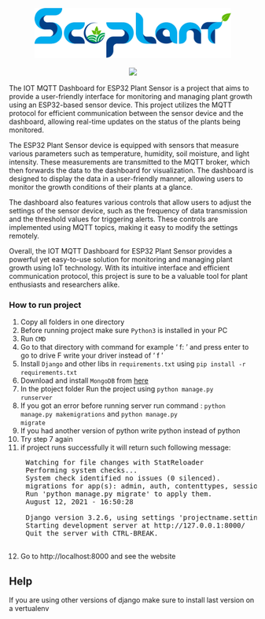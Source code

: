 <div align="center"><a href="#"><img src="assets/images/logo.png" width="400" ></a><br><br>
<img src="https://img.shields.io/badge/Django-092E20?style=for-the-badge&logo=django&logoColor=white" target="_blank" /></div>


The IOT MQTT Dashboard for ESP32 Plant Sensor is a project that aims to provide a user-friendly interface for monitoring and managing plant growth using an ESP32-based sensor device. This project utilizes the MQTT protocol for efficient communication between the sensor device and the dashboard, allowing real-time updates on the status of the plants being monitored.

The ESP32 Plant Sensor device is equipped with sensors that measure various parameters such as temperature, humidity, soil moisture, and light intensity. These measurements are transmitted to the MQTT broker, which then forwards the data to the dashboard for visualization. The dashboard is designed to display the data in a user-friendly manner, allowing users to monitor the growth conditions of their plants at a glance.

The dashboard also features various controls that allow users to adjust the settings of the sensor device, such as the frequency of data transmission and the threshold values for triggering alerts. These controls are implemented using MQTT topics, making it easy to modify the settings remotely.

Overall, the IOT MQTT Dashboard for ESP32 Plant Sensor provides a powerful yet easy-to-use solution for monitoring and managing plant growth using IoT technology. With its intuitive interface and efficient communication protocol, this project is sure to be a valuable tool for plant enthusiasts and researchers alike.


### How to run project
1. Copy all folders in one directory
2. Before running project make sure <code>Python3</code> is installed in your PC
3. Run <code>CMD</code>
4. Go to that directory with command for example ‘ f: ’ and press enter to go to drive F write your driver instead of ‘ f ’
5. Install <code>Django</code> and other libs in <code>requirements.txt</code> using <code>pip install -r requirements.txt</code>
6. Download and install <code>MongoDB</code> from <a href="https://www.mongodb.com/try/download/community?tck=docs_server">here</a>
7. In the ptoject folder Run the project using <code>python manage.py runserver</code>
8. If you got an error before running server run command : <code>python manage.py makemigrations</code> and <code>python manage.py migrate</code>
9. If you had another version of python write python<version> instead of python
  10. Try step 7 again
  11. if project runs successfully it will return such following message:
  <pre>
    Watching for file changes with StatReloader
    Performing system checks...
    System check identified no issues (0 silenced).
    migrations for app(s): admin, auth, contenttypes, sessions.
    Run 'python manage.py migrate' to apply them.
    August 12, 2021 - 16:50:28
    
    Django version 3.2.6, using settings 'projectname.settings'
    Starting development server at http://127.0.0.1:8000/
    Quit the server with CTRL-BREAK.
  </pre>
  12. Go to http://localhost:8000 and see the website

## Help
If you are using other versions of django make sure to install last version on a vertualenv
